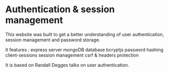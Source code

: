 Authentication & session management
===================================

This website was built to get a better understanding of user authentication, session management and password storage.

It features : 
	express server
	mongoDB database
	bcryptjs password hashing
	client-sessions session management
	csrf & headers protection

It is based on Randall Degges talks on user authentication. 

	

